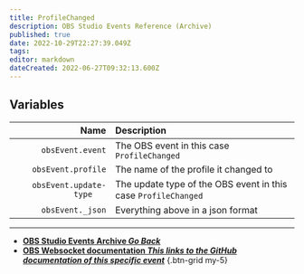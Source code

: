 ```yaml
---
title: ProfileChanged
description: OBS Studio Events Reference (Archive)
published: true
date: 2022-10-29T22:27:39.049Z
tags: 
editor: markdown
dateCreated: 2022-06-27T09:32:13.600Z
---
```


## Variables
Name | Description
----:|:------------
`obsEvent.event` | The OBS event in this case `ProfileChanged`
`obsEvent.profile` | The name of the profile it changed to
`obsEvent.update-type	` | The update type of the OBS event in this case `ProfileChanged`
`obsEvent._json` | Everything above in a json format
---

- [<i class="mdi mdi-chevron-left"></i>**OBS Studio Events Archive *Go Back***](/Broadcasters/OBS/Archive/Events)
- [<i class="mdi mdi-github"></i> **OBS Websocket documentation *This links to the GitHub documentation of this specific event***](https://github.com/obsproject/obs-websocket/blob/4.x-current/docs/generated/protocol.md#profilechanged)
{.btn-grid my-5}
